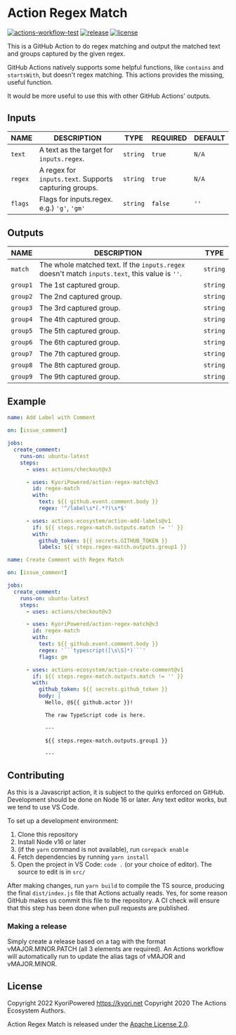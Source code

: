 # Action Regex Match

[![actions-workflow-test][actions-workflow-test-badge]][actions-workflow-test]
[![release][release-badge]][release]
[![license][license-badge]][license]

This is a GitHub Action to do regex matching and output the matched text and groups captured by the given regex.

GitHub Actions natively supports some helpful functions, like `contains` and `startsWith`, but doesn't regex matching.
This actions provides the missing, useful function.

It would be more useful to use this with other GitHub Actions' outputs.

## Inputs

|  NAME   |                      DESCRIPTION                      |   TYPE   | REQUIRED | DEFAULT |
| ------- | ----------------------------------------------------- | -------- | -------- | ------- |
| `text`  | A text as the target for `inputs.regex`.              | `string` | `true`   | `N/A`   |
| `regex` | A regex for `inputs.text`. Supports capturing groups. | `string` | `true`   | `N/A`   |
| `flags` | Flags for inputs.regex. e.g.) `'g'`, `'gm'`           | `string` | `false`  | `''`    |

## Outputs

|   NAME   |                                          DESCRIPTION                                           |   TYPE   |
| -------- | ---------------------------------------------------------------------------------------------- | -------- |
| `match`  | The whole matched text. If the `inputs.regex` doesn't match `inputs.text`, this value is `''`. | `string` |
| `group1` | The 1st captured group.                                                                        | `string` |
| `group2` | The 2nd captured group.                                                                        | `string` |
| `group3` | The 3rd captured group.                                                                        | `string` |
| `group4` | The 4th captured group.                                                                        | `string` |
| `group5` | The 5th captured group.                                                                        | `string` |
| `group6` | The 6th captured group.                                                                        | `string` |
| `group7` | The 7th captured group.                                                                        | `string` |
| `group8` | The 8th captured group.                                                                        | `string` |
| `group9` | The 9th captured group.                                                                        | `string` |

## Example

```yaml
name: Add Label with Comment

on: [issue_comment]

jobs:
  create_comment:
    runs-on: ubuntu-latest
    steps:
      - uses: actions/checkout@v3

      - uses: KyoriPowered/action-regex-match@v3
        id: regex-match
        with:
          text: ${{ github.event.comment.body }}
          regex: '^/label\s*(.*?)\s*$'

      - uses: actions-ecosystem/action-add-labels@v1
        if: ${{ steps.regex-match.outputs.match != '' }}
        with:
          github_token: ${{ secrets.GITHUB_TOKEN }}
          labels: ${{ steps.regex-match.outputs.group1 }}
```

```yaml
name: Create Comment with Regex Match

on: [issue_comment]

jobs:
  create_comment:
    runs-on: ubuntu-latest
    steps:
      - uses: actions/checkout@v3

      - uses: KyoriPowered/action-regex-match@v3
        id: regex-match
        with:
          text: ${{ github.event.comment.body }}
          regex: '```typescript([\s\S]*)```'
          flags: gm

      - uses: actions-ecosystem/action-create-comment@v1
        if: ${{ steps.regex-match.outputs.match != '' }}
        with:
          github_token: ${{ secrets.github_token }}
          body: |
            Hello, @${{ github.actor }}!

            The raw TypeScript code is here.

            ---

            ${{ steps.regex-match.outputs.group1 }}

            ---
```

## Contributing

As this is a Javascript action, it is subject to the quirks enforced on GitHub. Development should be done on Node 16 or later. Any text editor works, but we tend to use VS Code.

To set up a development environment:

1. Clone this repository
2. Install Node v16 or later
3. (if the `yarn` command is not available), run `corepack enable`
4. Fetch dependencies by running `yarn install`
5. Open the project in VS Code: `code .` (or your choice of editor). The source to edit is in `src/`

After making changes, run `yarn build` to compile the TS source, producing the final `dist/index.js` file that Actions actually reads. Yes, for some reason GitHub makes us commit this file to the repository. A CI check will ensure that this step has been done when pull requests are published.

### Making a release

Simply create a release based on a tag with the format vMAJOR.MINOR.PATCH (all 3 elements are required). An Actions workflow will automatically run to update the alias tags of vMAJOR and vMAJOR.MINOR.


## License

Copyright 2022 KyoriPowered <https://kyori.net>
Copyright 2020 The Actions Ecosystem Authors.

Action Regex Match is released under the [Apache License 2.0](./LICENSE).

<!-- badge links -->

[actions-workflow-test]: https://github.com/KyoriPowered/action-regex-match/actions?query=workflow%3ATest
[actions-workflow-test-badge]: https://img.shields.io/github/actions/workflow/status/KyoriPowered/action-regex-match/test.yml?label=Test&branch=trunk&style=flat-square&logo=github

[release]: https://github.com/KyoriPowered/action-regex-match/releases
[release-badge]: https://img.shields.io/github/v/release/KyoriPowered/action-regex-match?style=flat-square&logo=github

[license]: LICENSE
[license-badge]: https://img.shields.io/github/license/KyoriPowered/action-regex-match?style=flat-square
